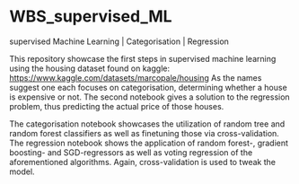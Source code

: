 # WBS_supervised_ML
supervised Machine Learning | Categorisation | Regression

This repository showcase the first steps in supervised machine learning using the housing dataset found on kaggle: https://www.kaggle.com/datasets/marcopale/housing
As the names suggest one each focuses on categorisation, determining whether a house is expensive or not. The second notebook gives a solution to the regression problem, thus predicting the actual price of those houses.

The categorisation notebook showcases the utilization of random tree and random forest classifiers as well as finetuning those via cross-validation.
The regression notebook shows the application of random forest-, gradient boosting- and SGD-regressors as well as voting regression of the aforementioned algorithms. Again, cross-validation is used to tweak the model.
